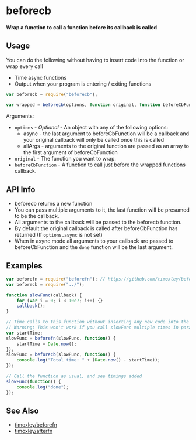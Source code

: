 # beforecb

#### Wrap a function to call a function before its callback is called

## Usage

You can do the following without having to insert code into the function or wrap every call

- Time async functions 
- Output when your program is entering / exiting functions 

```js
var beforecb = require("beforecb");

var wrapped = beforecb(options, function original, function beforeCbFunction);
```

Arguments:

- `options` - *Optional* - An object with any of the following options:
    - async - the last argument to beforeCbFunction will be a callback and your original callback will only be called once this is called
    - allArgs - arguments to the original function are passed as an array to the first argument of beforeCbFunction
- `original` - The function you want to wrap.
- `beforeCbFunction` - A function to call just before the wrapped functions callback. 

## API Info

- beforecb returns a new function
- You can pass multiple arguments to it, the last function will be presumed to be the callback. 
- All arguments to the callback will be passed to the beforecb function.
- By default the original callback is called after beforeCbFunction has returned (If `options.async` is not set)
- When in async mode all arguments to your callback are passed to beforeCbFunction and the `done` function will be the last argument.

## Examples

```js
var beforefn = require("beforefn"); // https://github.com/timoxley/beforefn
var beforecb = require("../"); 

function slowFunc(callback) {
    for (var i = 0; i < 10e7; i++) {}
    callback();
}

// Time calls to this function without inserting any new code into the function or wrapping calls to it
// Warning: This won't work if you call slowFunc multiple times in parallel.
var startTime;
slowFunc = beforefn(slowFunc, function() {
    startTime = Date.now();
});
slowFunc = beforecb(slowFunc, function() {
    console.log("Total time: " + (Date.now() - startTime));
});

// Call the function as usual, and see timings added
slowFunc(function() {
    console.log("done");
});
```

## See Also

* [timoxley/beforefn](http://github.com/timoxley/beforefn)
* [timoxley/afterfn](http://github.com/timoxley/afterfn)